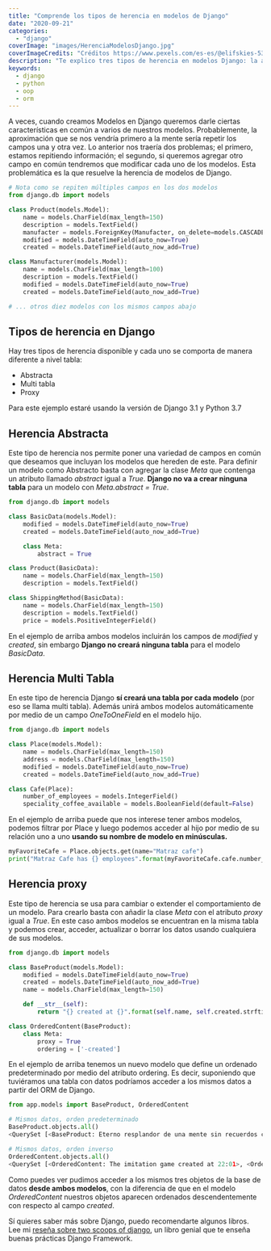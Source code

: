 ```yaml
---
title: "Comprende los tipos de herencia en modelos de Django"
date: "2020-09-21"
categories: 
  - "django"
coverImage: "images/HerenciaModelosDjango.jpg"
coverImageCredits: "Créditos https://www.pexels.com/es-es/@elifskies-53441403/"
description: "Te explico tres tipos de herencia en modelos Django: la abstracta, multi tabla y proxy, así como sus características y sintaxis."
keywords:
  - django
  - python
  - oop
  - orm
---
```


A veces, cuando creamos Modelos en Django queremos darle ciertas características en común a varios de nuestros modelos. Probablemente, la aproximación que se nos vendría primero a la mente sería repetir los campos una y otra vez. Lo anterior nos traería dos problemas; el primero, estamos repitiendo información; el segundo, si queremos agregar otro campo en común tendremos que modificar cada uno de los modelos. Esta problemática es la que resuelve la herencia de modelos de Django.

```python
# Nota como se repiten múltiples campos en los dos modelos
from django.db import models

class Product(models.Model):
    name = models.CharField(max_length=150)
    description = models.TextField()
    manufacter = models.ForeignKey(Manufacter, on_delete=models.CASCADE)
    modified = models.DateTimeField(auto_now=True)
    created = models.DateTimeField(auto_now_add=True)

class Manufacturer(models.Model):
    name = models.CharField(max_length=100)
    description = models.TextField()
    modified = models.DateTimeField(auto_now=True)
    created = models.DateTimeField(auto_now_add=True)

# ... otros diez modelos con los mismos campos abajo
```

## Tipos de herencia en Django

Hay tres tipos de herencia disponible y cada uno se comporta de manera diferente a nivel tabla:

- Abstracta
- Multi tabla
- Proxy

Para este ejemplo estaré usando la versión de Django 3.1 y Python 3.7

## Herencia Abstracta

Este tipo de herencia nos permite poner una variedad de campos en común que deseamos que incluyan los modelos que hereden de este. Para definir un modelo como Abstracto basta con agregar la clase _Meta_ que contenga un atributo llamado _abstract_ igual a _True_. **Django no va a crear ninguna tabla** para un modelo con _Meta.abstract = True_.

```python
from django.db import models

class BasicData(models.Model):
    modified = models.DateTimeField(auto_now=True)
    created = models.DateTimeField(auto_now_add=True)

    class Meta:
        abstract = True

class Product(BasicData):
    name = models.CharField(max_length=150)
    description = models.TextField()

class ShippingMethod(BasicData):
    name = models.CharField(max_length=150)
    description = models.TextField()
    price = models.PositiveIntegerField()
```

En el ejemplo de arriba ambos modelos incluirán los campos de _modified_ y _created_, sin embargo **Django no creará ninguna tabla** para el modelo _BasicData_.

## Herencia Multi Tabla

En este tipo de herencia Django **sí creará una tabla por cada modelo** (por eso se llama multi tabla). Además unirá ambos modelos automáticamente por medio de un campo _OneToOneField_ en el modelo hijo.

```python
from django.db import models

class Place(models.Model):
    name = models.CharField(max_length=150)
    address = models.CharField(max_length=150)
    modified = models.DateTimeField(auto_now=True)
    created = models.DateTimeField(auto_now_add=True)

class Cafe(Place):
    number_of_employees = models.IntegerField()
    speciality_coffee_available = models.BooleanField(default=False)
```

En el ejemplo de arriba puede que nos interese tener ambos modelos, podemos filtrar por Place y luego podemos acceder al hijo por medio de su relación uno a uno **usando su nombre de modelo en minúsculas.**

```python
myFavoriteCafe = Place.objects.get(name="Matraz cafe")
print("Matraz Cafe has {} employees".format(myFavoriteCafe.cafe.number_of_employees))
```

## Herencia proxy

Este tipo de herencia se usa para cambiar o extender el comportamiento de un modelo. Para crearlo basta con añadir la clase _Meta_ con el atributo _proxy_ igual a _True_. En este caso ambos modelos se encuentran en la misma tabla y podemos crear, acceder, actualizar o borrar los datos usando cualquiera de sus modelos.

```python
from django.db import models

class BaseProduct(models.Model):
    modified = models.DateTimeField(auto_now=True)
    created = models.DateTimeField(auto_now_add=True)
    name = models.CharField(max_length=150)

    def __str__(self):
        return "{} created at {}".format(self.name, self.created.strftime("%H:%M")) 

class OrderedContent(BaseProduct):
    class Meta:
        proxy = True
        ordering = ['-created']

```

En el ejemplo de arriba tenemos un nuevo modelo que define un ordenado predeterminado por medio del atributo ordering. Es decir, suponiendo que tuviéramos una tabla con datos podríamos acceder a los mismos datos a partir del ORM de Django.

```python
from app.models import BaseProduct, OrderedContent

# Mismos datos, orden predeterminado
BaseProduct.objects.all()
<QuerySet [<BaseProduct: Eterno resplandor de una mente sin recuerdos created at 21:59>, <BaseProduct: Arrival created at 22:00>, <BaseProduct: The imitation game created at 22:01>]>

# Mismos datos, orden inverso
OrderedContent.objects.all()
<QuerySet [<OrderedContent: The imitation game created at 22:01>, <OrderedContent: Arrival created at 22:00>, <OrderedContent: Eterno resplandor de una mente sin recuerdos created at 21:59>]>
```

Como puedes ver pudimos acceder a los mismos tres objetos de la base de datos **desde ambos modelos**, con la diferencia de que en el modelo _OrderedContent_ nuestros objetos aparecen ordenados descendentemente con respecto al campo _created_.

Sí quieres saber más sobre Django, puedo recomendarte algunos libros. Lee mi [reseña sobre two scoops of django](/el-mejor-libro-de-django-resena-de-two-scoops-of-django/), un libro genial que te enseña buenas prácticas Django Framework.

